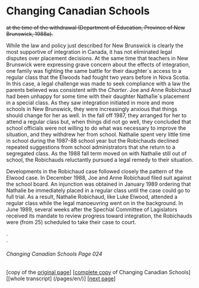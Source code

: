 # Changing Canadian Schools
~~at the time of the withdrawal (Department of Education, Province of New Brunswick, 1988a).~~  

While the law and policy just described for New Brunswick
is clearly the most supportive of integration in Canada, it has
not eliminated legal disputes over placement decisions. At the
same time that teachers in New Brunswick were expressing
grave concern about the effects of integration, one family was
fighting the same battle for their daughter´s access to a regular
class that the Elwoods had fought two years before in Nova Scotia. 
In this case, a legal challenge was made to seek compliance with
a law the parents believed was consistent with the *Charter*.
Joe and Anne Robichaud had been unhappy for some time with their daughter 
Natha1ie´s placement in a special class. As they saw integration
initiated in more and more schools in New Brunswick, they were
increasingly anxious that things should change for her as well. In
the fall off 1987, they arranged for her to attend a regular class but,
when things did not go well, they concluded that school officials
were not willing to do what was necessary to improve the situation,
and they withdrew her from school. Nathalie spent very little time
in school during the 1987-88 school year but the Robichauds declined
repeated suggestions from school administrators that she return to a
segregated class. As the 1988 fall term moved on with Nathalie still
out of school, the Robichauds reluctantly pursued a legal remedy to
their situation.

Developments in the Robichaud case followed closely the pattern of
the Elwood case. In December 1988, Joe and Anne Robichaud filed suit
against the school board. An injunction was obtained in January 1989
ordering that Nathalie be immediately placed in a regular class until
the case could go to full trial. As a result, Nathalie Robichaud,
like Luke Elwood, attended a regular class while the legal manoeuvring
went on in the background. In June 1989, several weeks after the
Spechial Committee of Lagislators received its mandate to review progress
toward integration, the Robichauds were (from 25) scheduled to take
their case to court.

.  
.  
###### Changing Canadian Schools Page 024

[copy of the [original page](/copies-from-original/CCS024.png)]
[[complete copy](/copies-from-original/BestCopy_Changing_Canadian_Schools_Perspectives_on_Disability_and_Inclusion.pdf) of Changing Canadian Schools]
[[whole transcript] (/pages/en/)]
[[next page](Changing_Canadian_Schools-025)]
